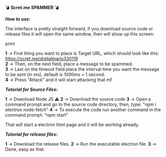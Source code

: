 💣 **Scret.me SPAMMER** 💣

***How to use:***

The interface is pretty straight forward, if you download source code or release files it will open the same window, then will show up this screen:

print

**1** → First thing you want to place is Target URL, which should look like this:<br>
https://scret.me/digitalmaris330119<br>
**2** → Then, on the next field, place a message to be spammed.<br>
**3** → Last on the timeout field place the interval time you want the message to be sent (in ms), default is 1000ms = 1 second.<br>
**4** → Press "Attack" and it will start attacking that mf

***Tutorial for Source Files:***

**1** → Download Node JS ⚠
**2** → Download the source code
**3** → Open a command prompt and go to the source code directory, then, type:
"npm i electron node-fetch"
**4** → To execute the code run another command in the command prompt:
"npm start"

That will start a electron html page and it will be working already.

***Tutorial for release files:***

**1** → Download the release files.
**2** → Run the executable electron file.
**3** → Done, easy as that.